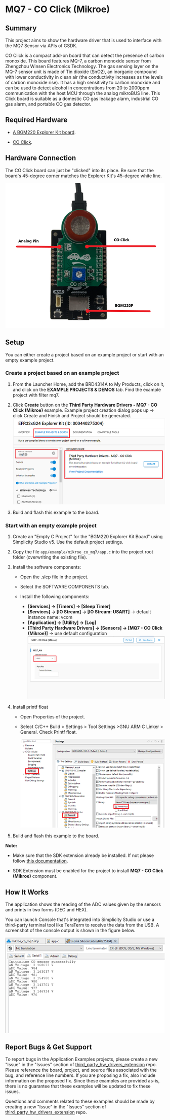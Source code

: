 # MQ7 - CO Click (Mikroe) #

## Summary ##

This project aims to show the hardware driver that is used to interface with the MQ7 Sensor via APIs of GSDK.

CO Click is a compact add-on board that can detect the presence of carbon monoxide. This board features MQ-7, a carbon monoxide sensor from Zhengzhou Winsen Electronics Technology. The gas sensing layer on the MQ-7 sensor unit is made of Tin dioxide (SnO2), an inorganic compound with lower conductivity in clean air (the conductivity increases as the levels of carbon monoxide rise). It has a high sensitivity to carbon monoxide and can be used to detect alcohol in concentrations from 20 to 2000ppm communication with the host MCU through the analog mikroBUS line. This Click board is suitable as a domestic CO gas leakage alarm, industrial CO gas alarm, and portable CO gas detector.

## Required Hardware ##

- [A BGM220 Explorer Kit board](https://www.silabs.com/development-tools/wireless/bluetooth/bgm220-explorer-kit).

- [CO Click](https://www.mikroe.com/co-click).

## Hardware Connection ##

The CO Click board can just be "clicked" into its place. Be sure that the board's 45-degree corner matches the Explorer Kit's 45-degree white line.

![board](image/hardware_connection.png)

## Setup ##

You can either create a project based on an example project or start with an empty example project.

### Create a project based on an example project ###

1. From the Launcher Home, add the BRD4314A to My Products, click on it, and click on the **EXAMPLE PROJECTS & DEMOS** tab. Find the example project with filter mq7.

2. Click **Create** button on the **Third Party Hardware Drivers - MQ7 - CO Click (Mikroe)** example. Example project creation dialog pops up -> click Create and Finish and Project should be generated.
![Create_example](image/create_example.png)

3. Build and flash this example to the board.

### Start with an empty example project ###

1. Create an "Empty C Project" for the "BGM220 Explorer Kit Board" using Simplicity Studio v5. Use the default project settings.

2. Copy the file `app/example/mikroe_co_mq7/app.c` into the project root folder (overwriting the existing file).

3. Install the software components:

    - Open the .slcp file in the project.

    - Select the SOFTWARE COMPONENTS tab.

    - Install the following components:

        - **[Services] → [Timers] → [Sleep Timer]**
        - **[Services] → [IO Stream] → [IO Stream: USART]** → default instance name: vcom
        - **[Application] → [Utility] → [Log]**
        - **[Third Party Hardware Drivers] → [Sensors] → [MQ7 - CO Click (Mikroe)]** → use default configuration
        ![Default Configuration](image/default_configuration.png)

4. Install printf float

    - Open Properties of the project.

    - Select C/C++ Build > Settings > Tool Settings >GNU ARM C Linker > General. Check Printf float.

        ![float](image/float.png)

5. Build and flash this example to the board.

**Note:**

- Make sure that the SDK extension already be installed. If not please follow [this documentation](https://github.com/SiliconLabs/third_party_hw_drivers_extension/blob/master/README.md#how-to-add-to-simplicity-studio-ide).

- SDK Extension must be enabled for the project to install **MQ7 - CO Click (Mikroe)** component.

## How It Works ##

The application shows the reading of the ADC values given by the sensors and prints in two forms (DEC and HEX).

You can launch Console that's integrated into Simplicity Studio or use a third-party terminal tool like TeraTerm to receive the data from the USB. A screenshot of the console output is shown in the figure below.

![logging_screen](image/log.png)

## Report Bugs & Get Support ##

To report bugs in the Application Examples projects, please create a new "Issue" in the "Issues" section of [third_party_hw_drivers_extension](https://github.com/SiliconLabs/third_party_hw_drivers_extension) repo. Please reference the board, project, and source files associated with the bug, and reference line numbers. If you are proposing a fix, also include information on the proposed fix. Since these examples are provided as-is, there is no guarantee that these examples will be updated to fix these issues.

Questions and comments related to these examples should be made by creating a new "Issue" in the "Issues" section of [third_party_hw_drivers_extension](https://github.com/SiliconLabs/third_party_hw_drivers_extension) repo.
